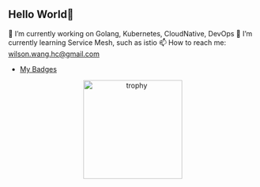 ## Hello World👋



🔭 I’m currently working on Golang, Kubernetes, CloudNative, DevOps
🌱 I’m currently learning Service Mesh, such as istio
📫 How to reach me: wilson.wang.hc@gmail.com

- [My Badges](https://www.credly.com/users/haichao-wang.2f93a0be)

<p align="center"> 
  <img width="200" height="200" src="https://images.credly.com/size/680x680/images/0004a828-38f8-4f4a-847c-a271adfc986a/image.png" alt="trophy" />
</p>
<!--
**LuckyDogg/LuckyDogg** is a ✨ _special_ ✨ repository because its `README.md` (this file) appears on your GitHub profile.

Here are some ideas to get you started:


-  ...
- 👯 I’m looking to collaborate on ...
- 🤔 I’m looking for help with ...
- 💬 Ask me about ...
- 📫 How to reach me: ...
- 😄 Pronouns: ...
- ⚡ Fun fact: ...
-->
